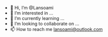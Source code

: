 - 👋 Hi, I’m @Lansoami
- 👀 I’m interested in ...
- 🌱 I’m currently learning ...
- 💞️ I’m looking to collaborate on ...
- 📫 How to reach me lansoami@outlook.com

<!---
Lansoami/Lansoami is a ✨ special ✨ repository because its `README.md` (this file) appears on your GitHub profile.
You can click the Preview link to take a look at your changes.
--->
